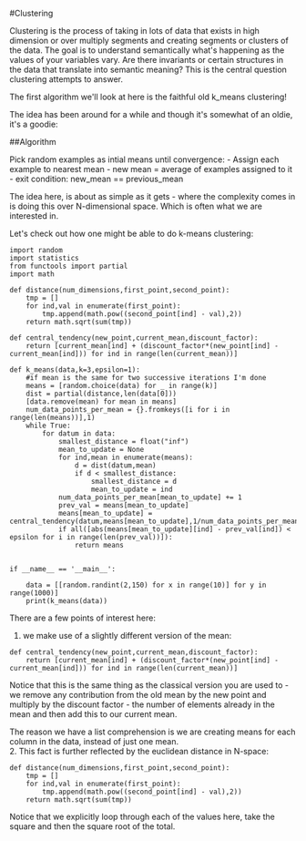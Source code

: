 #Clustering

Clustering is the process of taking in lots of data that exists in high dimension or over multiply segments and creating segments or clusters of the data.  The goal is to understand semantically what's happening as the values of your variables vary.  Are there invariants or certain structures in the data that translate into semantic meaning?  This is the central question clustering attempts to answer.

The first algorithm we'll look at here is the faithful old k_means clustering!  

The idea has been around for a while and though it's somewhat of an oldie, it's a goodie:

##Algorithm

Pick random examples as intial means
until convergence:
	- Assign each example to nearest mean
	- new mean = average of examples assigned to it
	- exit condition: new_mean == previous_mean 

The idea here, is about as simple as it gets - where the complexity comes in is doing this over N-dimensional space.  Which is often what we are interested in.

Let's check out how one might be able to do k-means clustering:
```
import random
import statistics
from functools import partial
import math

def distance(num_dimensions,first_point,second_point):
    tmp = []
    for ind,val in enumerate(first_point):
        tmp.append(math.pow((second_point[ind] - val),2))
    return math.sqrt(sum(tmp))

def central_tendency(new_point,current_mean,discount_factor):
    return [current_mean[ind] + (discount_factor*(new_point[ind] - current_mean[ind])) for ind in range(len(current_mean))]

def k_means(data,k=3,epsilon=1):
    #if mean is the same for two successive iterations I'm done
    means = [random.choice(data) for _ in range(k)]
    dist = partial(distance,len(data[0]))
    [data.remove(mean) for mean in means]
    num_data_points_per_mean = {}.fromkeys([i for i in range(len(means))],1)
    while True:
	    for datum in data:
	        smallest_distance = float("inf")
	        mean_to_update = None
	        for ind,mean in enumerate(means):
	            d = dist(datum,mean)
	            if d < smallest_distance:
	                smallest_distance = d
	                mean_to_update = ind
	        num_data_points_per_mean[mean_to_update] += 1
	        prev_val = means[mean_to_update]
	        means[mean_to_update] = central_tendency(datum,means[mean_to_update],1/num_data_points_per_mean[mean_to_update])
	        if all([abs(means[mean_to_update][ind] - prev_val[ind]) < epsilon for i in range(len(prev_val))]):
	            return means
	    

if __name__ == '__main__':
    
    data = [[random.randint(2,150) for x in range(10)] for y in range(1000)]
    print(k_means(data))
```

There are a few points of interest here:

1. we make use of a slightly different version of the mean:

```
def central_tendency(new_point,current_mean,discount_factor):
    return [current_mean[ind] + (discount_factor*(new_point[ind] - current_mean[ind])) for ind in range(len(current_mean))]
```

Notice that this is the same thing as the classical version you are used to - we remove any contribution from the old mean by the new point and multiply by the discount factor - the number of elements already in the mean and then add this to our current mean.

The reason we have a list comprehension is we are creating means for each column in the data, instead of just one mean.  
2. This fact is further reflected by the euclidean distance in N-space:

```
def distance(num_dimensions,first_point,second_point):
    tmp = []
    for ind,val in enumerate(first_point):
        tmp.append(math.pow((second_point[ind] - val),2))
    return math.sqrt(sum(tmp))
```

Notice that we explicitly loop through each of the values here, take the square and then the square root of the total.

